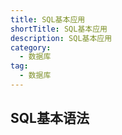 ```yaml
---
title: SQL基本应用
shortTitle: SQL基本应用
description: SQL基本应用
category:
  - 数据库
tag:
  - 数据库
---
```


## SQL基本语法